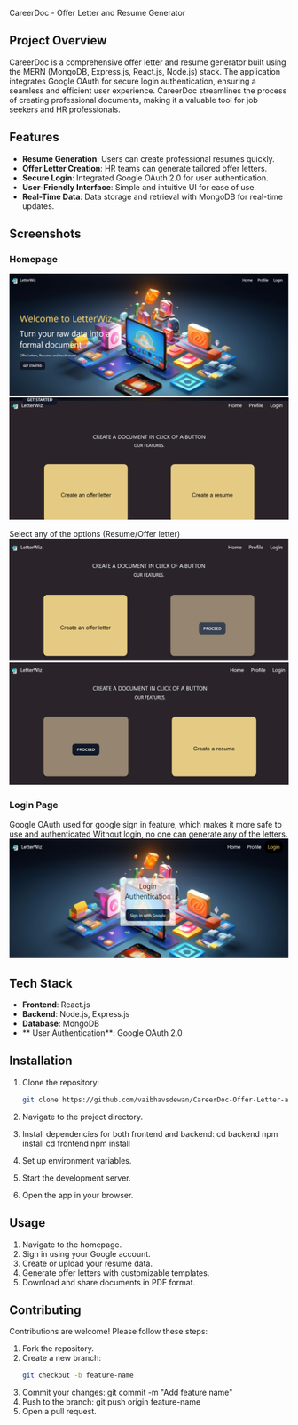 CareerDoc - Offer Letter and Resume Generator

## Project Overview
CareerDoc is a comprehensive offer letter and resume generator built using the MERN (MongoDB, Express.js, React.js, Node.js) stack. 
The application integrates Google OAuth for secure login authentication, ensuring a seamless and efficient user experience. 
CareerDoc streamlines the process of creating professional documents, making it a valuable tool for job seekers and HR professionals.

## Features

- **Resume Generation**: Users can create professional resumes quickly.
- **Offer Letter Creation**: HR teams can generate tailored offer letters.
- **Secure Login**: Integrated Google OAuth 2.0 for user authentication.
- **User-Friendly Interface**: Simple and intuitive UI for ease of use.
- **Real-Time Data**: Data storage and retrieval with MongoDB for real-time updates.

## Screenshots
### Homepage
![Home Page](screenshots/screenshot01.png)
![Home Page](screenshots/screenshot02.png)
 
Select any of the options (Resume/Offer letter)
![Home Page](screenshots/screenshot03.png)
![Home Page](screenshots/screenshot04.png)

### Login Page
Google OAuth used for google sign in feature, which makes it more safe to use and authenticated
Without login, no one can generate any of the letters.
![Login Page](screenshots/screenshot05.png)

  ## Tech Stack

- **Frontend**: React.js
- **Backend**: Node.js, Express.js
- **Database**: MongoDB
- ** User Authentication**: Google OAuth 2.0

## Installation

1. Clone the repository:
   ```bash
   git clone https://github.com/vaibhavsdewan/CareerDoc-Offer-Letter-and-Resume-Generator.git

2. Navigate to the project directory.
  
3. Install dependencies for both frontend and backend:
cd backend
npm install
cd frontend
npm install

4. Set up environment variables.

5. Start the development server.

6. Open the app in your browser.

## Usage

1. Navigate to the homepage.
2. Sign in using your Google account.
3. Create or upload your resume data.
4. Generate offer letters with customizable templates.
5. Download and share documents in PDF format.

## Contributing

Contributions are welcome! Please follow these steps:

1. Fork the repository.
2. Create a new branch:
   ```bash
   git checkout -b feature-name
3. Commit your changes:
git commit -m "Add feature name"
4. Push to the branch:
git push origin feature-name
5. Open a pull request.




